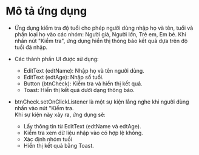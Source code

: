 # Mô tả ứng dụng

- Ứng dụng kiểm tra độ tuổi cho phép người dùng nhập họ và tên, tuổi và
  phân loại họ vào các nhóm: Người già, Người lớn, Trẻ em, Em bé. Khi nhấn nút "Kiểm tra", ứng dụng hiển thị
  thông báo kết quả dựa trên độ tuổi đã nhập.
- Các thành phần UI được sử dụng:
  + EditText (edtName): Nhập họ và tên người dùng.
  + EditText (edtAge): Nhập số tuổi.
  + Button (btnCheck): Kiểm tra và hiển thị kết quả.
  + Toast: Hiển thị kết quả dưới dạng thông báo.

- btnCheck.setOnClickListener là một sự kiện lắng nghe khi người dùng nhấn vào nút "Kiểm tra.  
  Khi sự kiện này xảy ra, ứng dụng sẽ:
  + Lấy thông tin từ EditText (edtName và edtAge).
  + Kiểm tra xem dữ liệu nhập vào có hợp lệ không.
  + Xác định nhóm tuổi
  + Hiển thị kết quả bằng Toast.
